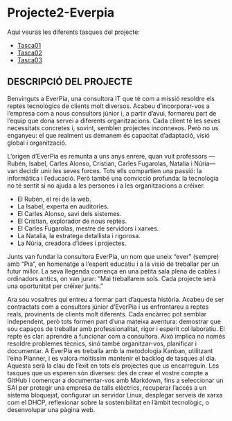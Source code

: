 # Projecte2-Everpia

Aqui veuras les diferents tasques del projecte:

- [Tasca01](Tasca01)
- [Tasca02](Tasca02)
- [Tasca03](Tasca03)
 

## DESCRIPCIÓ DEL PROJECTE

Benvinguts a EverPia, una consultora IT que té com a missió resoldre els reptes tecnològics de clients molt diversos. Acabeu d’incorporar-vos a l’empresa com a nous consultors júnior i, a partir d’avui, formareu part de l’equip que dona servei a diferents organitzacions. Cada client té les seves necessitats concretes i, sovint, semblen projectes inconnexos. Però no us enganyeu: el que realment us demanem és capacitat d’adaptació, visió global i organització.

L’origen d’EverPia es remunta a uns anys enrere, quan vuit professors —Rubén, Isabel, Carles Alonso, Cristian, Carles Fugarolas, Natalia i Núria— van decidir unir les seves forces. Tots ells compartien una passió: la informàtica i l’educació. Però també una convicció profunda: la tecnologia no té sentit si no ajuda a les persones i a les organitzacions a créixer.

- El Rubén, el rei de la web.
- La Isabel, experta en auditories.
- El Carles Alonso, savi dels sistemes.
- El Cristian, explorador de nous reptes.
- El Carles Fugarolas, mestre de servidors i xarxes.
- La Natalia, la estratega detallista i rigorosa.
- La Núria, creadora d’idees i projectes.

Junts van fundar la consultora EverPia, un nom que uneix “ever” (sempre) amb “Pia”, en homenatge a l’esperit educatiu i a la visió de treballar per un futur millor. La seva llegenda comença en una petita sala plena de cables i ordinadors antics, on van jurar: “Mai treballarem sols. Cada projecte serà una oportunitat per créixer junts.”
  
Ara sou vosaltres qui entreu a formar part d’aquesta història. Acabeu de ser contractats com a consultors júnior d’EverPia i us enfrontareu a reptes reals, provinents de clients molt diferents. 
Cada encàrrec pot semblar independent, però tots formen part d’una mateixa aventura: demostrar que sou capaços de treballar amb professionalitat, rigor i esperit col·laboratiu.
El repte és clar: aprendre a funcionar com a consultora. Això implica no només resoldre problemes tècnics, sinó també organitzar-vos, planificar i documentar. A EverPia es treballa amb la metodologia Kanban, utilitzant l’eina Planner, i es valora moltíssim mantenir el backlog de tasques al dia. Aquesta serà la clau de l’èxit en tots els projectes que us encarreguin.
Les tasques que us esperen són diverses: des de crear el vostre compte a GitHub i començar a documentar-vos amb Markdown, fins a seleccionar un SAI per protegir una empresa de talls elèctrics, recuperar l’accés a un sistema bloquejat, configurar un servidor Linux, desplegar serveis de xarxa com el DHCP, reflexionar sobre la sostenibilitat en l’àmbit tecnològic, o desenvolupar una pàgina web.
